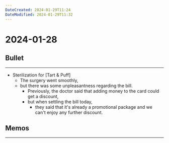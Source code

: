 ```yaml
---
DateCreated: 2024-01-29T11:24
DateModified: 2024-01-29T11:32
---
```

# 2024-01-28

## Bullet
---
- Sterilization for [Tart & Puff]
	- The surgery went smoothly,
	- but there was some unpleasantness regarding the bill.
		- Previously, the doctor said that adding money to the card could get a discount,
		- but when settling the bill today,
			- they said that it's already a promotional package and we can't enjoy any further discount.
## Memos
---
